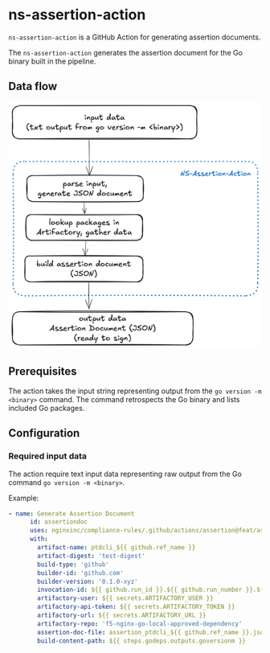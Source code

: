 # ns-assertion-action

`ns-assertion-action` is a GitHub Action for generating assertion documents.

The `ns-assertion-action` generates the assertion document for the Go binary built in the pipeline.

## Data flow

![assertion](img/assertion3.png)

## Prerequisites

The action takes the input string representing output from the `go version -m <binary>` command.
The command retrospects the Go binary and lists included Go packages.

## Configuration

### Required input data

The action require text input data representing raw output from the Go command `go version -m <binary>`.

Example:

```yaml
- name: Generate Assertion Document
      id: assertiondoc
      uses: nginxinc/compliance-rules/.github/actions/assertion@feat/assertion
      with:
        artifact-name: ptdcli_${{ github.ref_name }}
        artifact-digest: 'test-digest'
        build-type: 'github'
        builder-id: 'github.com'
        builder-version: '0.1.0-xyz'
        invocation-id: ${{ github.run_id }}.${{ github.run_number }}.${{ github.run_attempt }}
        artifactory-user: ${{ secrets.ARTIFACTORY_USER }}
        artifactory-api-token: ${{ secrets.ARTIFACTORY_TOKEN }}
        artifactory-url: ${{ secrets.ARTIFACTORY_URL }}
        artifactory-repo: 'f5-nginx-go-local-approved-dependency'
        assertion-doc-file: assertion_ptdcli_${{ github.ref_name }}.json
        build-content-path: ${{ steps.godeps.outputs.goversionm }}

```
